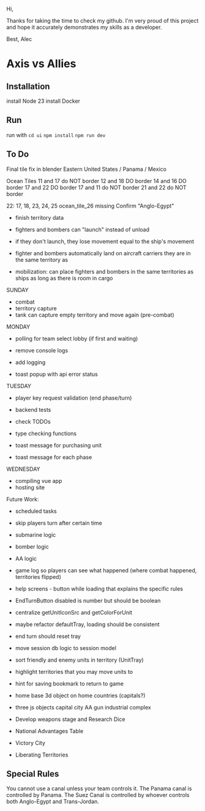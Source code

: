 Hi,

Thanks for taking the time to check my github. I'm very proud of this project and hope it
accurately demonstrates my skills as a developer.

Best,
Alec

# Axis vs Allies

## Installation

install Node 23
install Docker

## Run

run with
`cd ui`
`npm install`
`npm run dev`

## To Do

Final tile fix in blender
Eastern United States / Panama / Mexico

Ocean Tiles
11 and 17 do NOT border
12 and 18 DO border
14 and 16 DO border
17 and 22 DO border
17 and 11 do NOT border
21 and 22 do NOT border

22: 17, 18, 23, 24, 25
ocean_tile_26 missing
Confirm "Anglo-Egypt"

-   finish territory data

-   fighters and bombers can "launch" instead of unload
-   if they don't launch, they lose movement equal to the ship's movement
-   fighter and bombers automatically land on aircraft carriers they are in the same territory as
-   mobilization: can place fighters and bombers in the same territories as ships as long as there is room in cargo

SUNDAY

-   combat
-   territory capture
-   tank can capture empty territory and move again (pre-combat)

MONDAY

-   polling for team select lobby (if first and waiting)

-   remove console logs
-   add logging
-   toast popup with api error status

TUESDAY

-   player key request validation (end phase/turn)

-   backend tests
-   check TODOs
-   type checking functions

-   toast message for purchasing unit
-   toast message for each phase

WEDNESDAY

-   compiling vue app
-   hosting site

Future Work:

-   scheduled tasks
-   skip players turn after certain time

-   submarine logic
-   bomber logic
-   AA logic

-   game log so players can see what happened (where combat happened, territories flipped)
-   help screens - button while loading that explains the specific rules
-   EndTurnButton disabled is number but should be boolean
-   centralize getUnitIconSrc and getColorForUnit

-   maybe refactor defaultTray, loading should be consistent
-   end turn should reset tray

-   move session db logic to session model
-   sort friendly and enemy units in territory (UnitTray)
-   highlight territories that you may move units to
-   hint for saving bookmark to return to game
-   home base 3d object on home countries (capitals?)

-   three js objects
    capital city
    AA gun
    industrial complex

-   Develop weapons stage and Research Dice
-   National Advantages Table

-   Victory City
-   Liberating Territories

## Special Rules

You cannot use a canal unless your team controls it.
The Panama canal is controlled by Panama.
The Suez Canal is controlled by whoever controls both Anglo-Egypt and Trans-Jordan.
